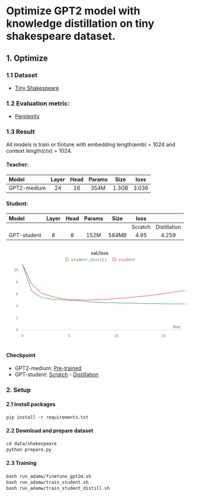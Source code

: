 # Optimize GPT2 model with knowledge distillation on tiny shakespeare dataset.

## 1. Optimize
### 1.1 Dataset
- [Tiny Shakespeare](https://huggingface.co/datasets/tiny_shakespeare)

### 1.2 Evaluation metric:
- [Perplexity](https://huggingface.co/docs/transformers/perplexity)

### 1.3 Result
All models is train or fintune with embedding length(emb) = 1024 and context length(ctx) = 1024.
#### Teacher:

| Model        | Layer | Head | Params | Size  |  loss  |
|:----------   |:----: |:----:| :----: | :---: |  :---: |
| GPT2-medium  |  24   |  16  |  354M  | 1.3GB |  3.036 |


#### Student:
| Model 	  | Layer | Head | Params 	| Size  |  loss   |             |
|:----------  | :----:|:----:|  :----:	| :---: |:-------:|:-----------:|
|       	  |       |      |          |       | Scratch | Distillation|
| GPT-student |   8   |  8   |  152M    | 584MB |   4.95  |   4.259    |

![Training distillation](/figures/train_distill.png)

#### Checkpoint
- GPT2-medium: [Pre-trained](https://drive.google.com/file/d/1y7RYsqrGt7njagHAmGrlA2a6jseGwkGX/view?usp=sharing)
- GPT-student: [Scratch](https://drive.google.com/file/d/191iLVLmueqbAodR0-prCZERNkpEu658p/view?usp=sharing) - [Distillation](https://drive.google.com/file/d/1HPpC1vDZ3-Xms0buUaiekyUMz_wTb3-i/view?usp=sharing)

### 2. Setup
#### 2.1 Install packages
```
pip install -r requirements.txt
```
#### 2.2 Download and prepare dataset
```
cd data/shakespeare
python prepare.py
```
#### 2.3 Training
```
bash run_adamw/finetune_gpt2m.sh
bash run_adamw/train_student.sh
bash run_adamw/train_student_distill.sh
```



